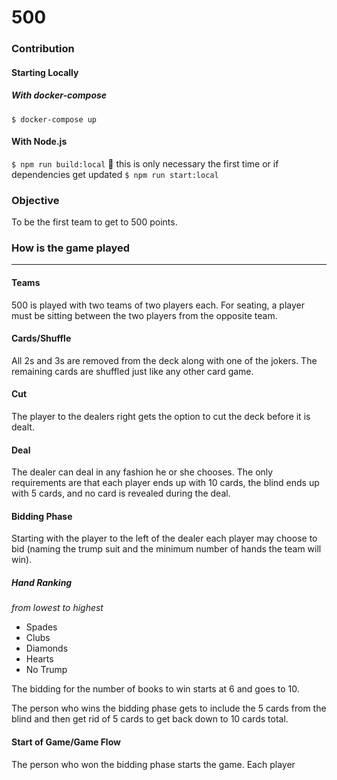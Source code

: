 # 500

### Contribution

#### Starting Locally

##### With docker-compose
`$ docker-compose up`

#### With Node.js
`$ npm run build:local` :notebook: this is only necessary the first time or if dependencies get updated
`$ npm run start:local`


### Objective
To be the first team to get to 500 points.

### How is the game played
___

#### Teams
500 is played with two teams of two players each. For seating, a player must be sitting between the two players from the opposite team.
#### Cards/Shuffle
All 2s and 3s are removed from the deck along with one of the jokers. The remaining cards are shuffled just like any other card game.
#### Cut
The player to the dealers right gets the option to cut the deck before it is dealt.
#### Deal
The dealer can deal in any fashion he or she chooses. The only requirements are that each player ends up with 10 cards, the blind ends up with 5 cards, and no card is revealed during the deal.
#### Bidding Phase
Starting with the player to the left of the dealer each player may choose to bid (naming the trump suit and the minimum number of hands the team will win).
##### Hand Ranking
*from lowest to highest*
* Spades
* Clubs
* Diamonds
* Hearts
* No Trump

The bidding for the number of books to win starts at 6 and goes to 10.

The person who wins the bidding phase gets to include the 5 cards from the blind and then get rid of 5 cards to get back down to 10 cards total.
#### Start of Game/Game Flow
The person who won the bidding phase starts the game. Each player
